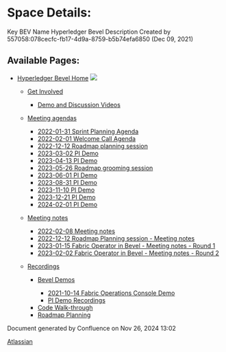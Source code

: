 # Space Details:

Key BEV Name Hyperledger Bevel Description Created by 557058:078cecfc-fb17-4d9a-8759-b5b74efa6850 (Dec 09, 2021)

## Available Pages:

- [Hyperledger Bevel Home](Hyperledger-Bevel-Home_21954565.html) ![](images/icons/contenttypes/home_page_16.png)
  
  - [Get Involved](Get-Involved_21955053.html)
    
    - [Demo and Discussion Videos](Demo-and-Discussion-Videos_21960995.html)
  
  <!--THE END-->
  
  - [Meeting agendas](Meeting-agendas_21960978.html)
    
    - [2022-01-31 Sprint Planning Agenda](2022-01-31-Sprint-Planning-Agenda_21955086.html)
    
    <!--THE END-->
    
    - [2022-02-01 Welcome Call Agenda](2022-02-01-Welcome-Call-Agenda_21955090.html)
    
    <!--THE END-->
    
    - [2022-12-12 Roadmap planning session](2022-12-12-Roadmap-planning-session_21955104.html)
    
    <!--THE END-->
    
    - [2023-03-02 PI Demo](2023-03-02-PI-Demo_21955114.html)
    
    <!--THE END-->
    
    - [2023-04-13 PI Demo](2023-04-13-PI-Demo_21955130.html)
    
    <!--THE END-->
    
    - [2023-05-26 Roadmap grooming session](2023-05-26-Roadmap-grooming-session_21955138.html)
    
    <!--THE END-->
    
    - [2023-06-01 PI Demo](2023-06-01-PI-Demo_21955134.html)
    
    <!--THE END-->
    
    - [2023-08-31 PI Demo](2023-08-31-PI-Demo_21955142.html)
    
    <!--THE END-->
    
    - [2023-11-10 PI Demo](2023-11-10-PI-Demo_21955146.html)
    
    <!--THE END-->
    
    - [2023-12-21 PI Demo](2023-12-21-PI-Demo_21955150.html)
    
    <!--THE END-->
    
    - [2024-02-01 PI Demo](2024-02-01-PI-Demo_21955154.html)
  
  <!--THE END-->
  
  - [Meeting notes](Meeting-notes_21960953.html)
    
    - [2022-02-08 Meeting notes](2022-02-08-Meeting-notes_21960989.html)
    
    <!--THE END-->
    
    - [2022-12-12 Roadmap Planning session - Meeting notes](2022-12-12-Roadmap-Planning-session---Meeting-notes_21961026.html)
    
    <!--THE END-->
    
    - [2023-01-15 Fabric Operator in Bevel - Meeting notes - Round 1](2023-01-15-Fabric-Operator-in-Bevel---Meeting-notes---Round-1_21961032.html)
    
    <!--THE END-->
    
    - [2023-02-02 Fabric Operator in Bevel - Meeting notes - Round 2](2023-02-02-Fabric-Operator-in-Bevel---Meeting-notes---Round-2_21961030.html)
  
  <!--THE END-->
  
  - [Recordings](Recordings_21960999.html)
    
    - [Bevel Demos](Bevel-Demos_21960997.html)
      
      - [2021-10-14 Fabric Operations Console Demo](2021-10-14-Fabric-Operations-Console-Demo_21955094.html)
      
      <!--THE END-->
      
      - [PI Demo Recordings](PI-Demo-Recordings_21955118.html)
    
    <!--THE END-->
    
    - [Code Walk-through](Code-Walk-through_21955098.html)
    
    <!--THE END-->
    
    - [Roadmap Planning](Roadmap-Planning_21955108.html)

Document generated by Confluence on Nov 26, 2024 13:02

[Atlassian](http://www.atlassian.com/)
